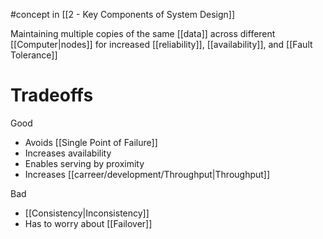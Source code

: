 #concept  in [[2 - Key Components of System Design]]

Maintaining multiple copies of the same [[data]] across different [[Computer|nodes]] for increased [[reliability]], [[availability]], and [[Fault Tolerance]]

# Tradeoffs
Good
- Avoids [[Single Point of Failure]]
- Increases availability
- Enables serving by proximity
- Increases [[carreer/development/Throughput|Throughput]]

Bad
- [[Consistency|Inconsistency]]
- Has to worry about [[Failover]]